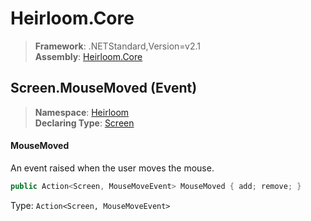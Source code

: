 # Heirloom.Core

> **Framework**: .NETStandard,Version=v2.1  
> **Assembly**: [Heirloom.Core][0]

## Screen.MouseMoved (Event)

> **Namespace**: [Heirloom][0]  
> **Declaring Type**: [Screen][1]

#### MouseMoved

An event raised when the user moves the mouse.

```cs
public Action<Screen, MouseMoveEvent> MouseMoved { add; remove; }
```

Type: `Action<Screen, MouseMoveEvent>`

[0]: ../../../Heirloom.Core.md
[1]: ../Screen.md
